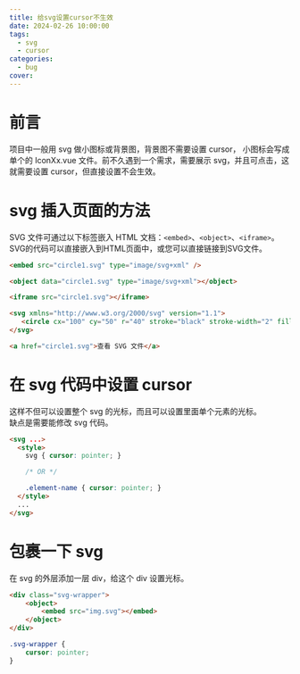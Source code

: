 ```yaml
---
title: 给svg设置cursor不生效
date: 2024-02-26 10:00:00
tags:
  - svg
  - cursor
categories:
  - bug
cover: 
---
```


# 前言
项目中一般用 svg 做小图标或背景图，背景图不需要设置 cursor， 小图标会写成单个的 IconXx.vue 文件。前不久遇到一个需求，需要展示 svg，并且可点击，这就需要设置 cursor，但直接设置不会生效。
# svg 插入页面的方法
SVG 文件可通过以下标签嵌入 HTML 文档：`<embed>`、`<object>`、`<iframe>`。  
SVG的代码可以直接嵌入到HTML页面中，或您可以直接链接到SVG文件。

```html
<embed src="circle1.svg" type="image/svg+xml" />

<object data="circle1.svg" type="image/svg+xml"></object>

<iframe src="circle1.svg"></iframe>

<svg xmlns="http://www.w3.org/2000/svg" version="1.1">
   <circle cx="100" cy="50" r="40" stroke="black" stroke-width="2" fill="red" />
</svg>

<a href="circle1.svg">查看 SVG 文件</a>
```
# 在 svg 代码中设置 cursor
这样不但可以设置整个 svg 的光标，而且可以设置里面单个元素的光标。   
缺点是需要能修改 svg 代码。
```html
<svg ...>
  <style>
    svg { cursor: pointer; }

    /* OR */

    .element-name { cursor: pointer; }
  </style>
  ...
</svg>
```
# 包裹一下 svg
在 svg 的外层添加一层 div，给这个 div 设置光标。

```html
<div class="svg-wrapper">
    <object>
        <embed src="img.svg"></embed>
    </object>
</div>
```
```css
.svg-wrapper {
    cursor: pointer;
}
```